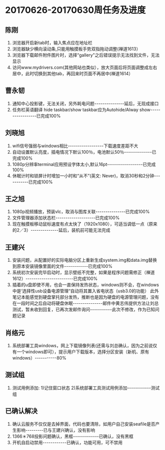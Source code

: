 # 20170626-20170630周任务及进度

## 陈刚

1. 浏览器开启新tab时，输入焦点应在地址栏
1. 浏览器缺少横向滚动条,只能用触摸板手势双指拖动调整(禅道1613）
1. 浏览器下载邮件附件图片时，选择“gallery"之后错误提示无法找到文件，无法显示
1. 访问www.mydrivers.com(其他网站也类似），放大页面后将页面调整成左右居中，此时切换到其他tab，再回来时页面不再居中(禅道1614）

## 曹永韧

1. 通知中心投影键，无法关闭，另外耗电问题---------------延后，无现成接口
1. 任务栏英语翻译 hide taskbar/show taskbar应为Autohide/Alway show-----------------已完成100%

## 刘晓旭

1. wifi信号强弱与windows相比------------------下载速度差距不大
1. 自动设置默认亮度，插电情况下默认100％，电池默认50％--------------已完成100%
1. 1080p分辨率terminal应用预设字体太小,默认16pt------------------已完成100%
1. 休眠计时和锁屏计时增加一小时和“从不”(英文: Never)，取消30秒和2分钟-----------已完成100%

## 王之旭

1. 1080p视频播放，预装vlc，取消与图库关联---------------已完成100%
1. 文件管理器添加状态栏--------------------已完成100%
1. 现在触摸板移动鼠标速度有点太快了（1920x1080），可适当调低一点（原来的2／3）--------------延后，装机前可能无法完成

## 王建兴

1. 安装问题，从配置好的实际电脑分区上重新生成system.img和data.img替换到原本安装镜像里面的文件------------已完成100%
1. 系统初次安装完毕启动时，显示壁纸不完整，如果是程序问题需修正（禅道1612）------------------------已完成100%
1. 插着的u盘即使不用，也会一直保持发热状态，windows则不会，在windows中是‘选择性usb设备电源管理“自动将其置入省电状态（usb3.0的功能）
此外笔记本能感觉到硬盘掌托部分发热，推断也是因为硬盘的电源管理问题，没有在一段时间之后自动将硬盘休眠---------------邮件中黄志伟提供方法让刘总测试，暂未收到回复，已再次发邮件询问-----------此次不修改，作为已知问题记录

## 肖络元

1. 系统部署工具windows，网上下载镜像列表(还需与刘总确认，因为之前说仅有一个windows即可），提示用户下载版本，选择分区安装（新机、原有windows）-----------80% 

## 测试组

1. 测试用例添加:  1)记住窗口状态  2)系统部署工具测试用例添加------------测试组

## 已确认解决

1. 确认云服务不仅仅是去掉界面，代码也要清除，如用户自己安装seafile是否产生影响---------已与王建兴确认，没有影响
1. 1366＊768投影问题确认，黑框-------------已确认，没有黑框
1. 开机自启动禁用------------已确认，功能可用，可不禁用
